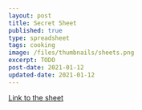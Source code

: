 ```yaml
---
layout: post
title: Secret Sheet
published: true
type: spreadsheet
tags: cooking
image: /files/thumbnails/sheets.png
excerpt: TODO
post-date: 2021-01-12
updated-date: 2021-01-12
---
```


[Link to the sheet](https://docs.google.com/spreadsheets/d/1F_eZDIawul2KV1gVDTOglP90VNqxR-mEzOOY0ujt29Q/edit?usp=sharing)